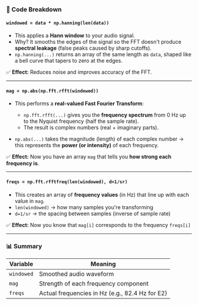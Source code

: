 
### 🔬 Code Breakdown

#### `windowed = data * np.hanning(len(data))`

* This applies a **Hann window** to your audio signal.
* Why? It smooths the edges of the signal so the FFT doesn't produce **spectral leakage** (false peaks caused by sharp cutoffs).
* `np.hanning(...)` returns an array of the same length as `data`, shaped like a bell curve that tapers to zero at the edges.

✅ **Effect:** Reduces noise and improves accuracy of the FFT.

---

#### `mag = np.abs(np.fft.rfft(windowed))`

* This performs a **real-valued Fast Fourier Transform**:

  * `np.fft.rfft(...)` gives you the **frequency spectrum** from 0 Hz up to the Nyquist frequency (half the sample rate).
  * The result is complex numbers (real + imaginary parts).
* `np.abs(...)` takes the magnitude (length) of each complex number → this represents the **power (or intensity)** of each frequency.

✅ **Effect:** Now you have an array `mag` that tells you **how strong each frequency is**.

---

#### `freqs = np.fft.rfftfreq(len(windowed), d=1/sr)`

* This creates an array of **frequency values** (in Hz) that line up with each value in `mag`.
* `len(windowed)` → how many samples you're transforming
* `d=1/sr` → the spacing between samples (inverse of sample rate)

✅ **Effect:** Now you know that `mag[i]` corresponds to the frequency `freqs[i]`

---

### 📊 Summary

| Variable   | Meaning                                         |
| ---------- | ----------------------------------------------- |
| `windowed` | Smoothed audio waveform                         |
| `mag`      | Strength of each frequency component            |
| `freqs`    | Actual frequencies in Hz (e.g., 82.4 Hz for E2) |
